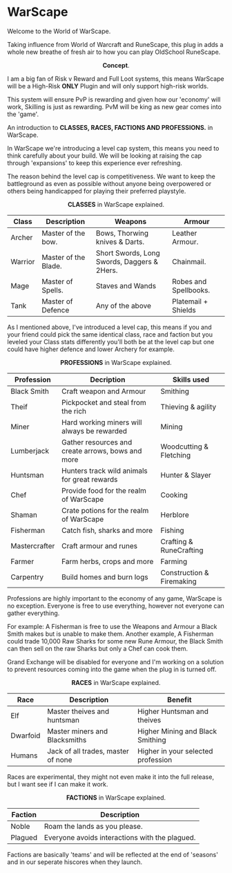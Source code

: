 # WarScape
Welcome to the World of WarScape. 

Taking influence from World of Warcraft and RuneScape, this plug in adds a whole new breathe of fresh air to how you can play OldSchool RuneScape.

<p align="center"><B>Concept</b>.</p>

I am a big fan of Risk v Reward and Full Loot systems, this means WarScape will be a High-Risk <b>ONLY</b> Plugin and will only support high-risk worlds.

This system will ensure PvP is rewarding and given how our 'economy' will work, Skilling is just as rewarding. PvM will be king as new gear comes into the 'game'.

An introduction to <b>CLASSES, RACES, FACTIONS AND PROFESSIONS.</b> in WarScape.

In WarScape we're introducing a level cap system, this means you need to think carefully about your build. We will be looking at raising the cap through 'expansions' to keep this experience ever refreshing. 

The reason behind the level cap is competitiveness. We want to keep the battleground as even as possible without anyone being overpowered or others being handicapped for playing their preferred playstyle.

<p align="center"><B>CLASSES</b> in WarScape explained.</p>

| Class | Description | Weapons                        | Armour |
|---|---|--------------------------------| --- |
| Archer| Master of the bow. | Bows, Thorwing knives & Darts. | Leather Armour. |
| Warrior | Master of the Blade. | Short Swords, Long Swords, Daggers & 2Hers. | Chainmail. |
| Mage | Master of Spells. | Staves and Wands | Robes and Spellbooks. |
| Tank | Master of Defence | Any of the above | Platemail + Shields |

As I mentioned above, I've introduced a level cap, this means if you and your friend could pick the same identical class, race and faction but
you leveled your Class stats differently you'll both be at the level cap but one could have higher defence and lower Archery for example.

<p align="center"><B>PROFESSIONS</b> in WarScape explained.</p>

| Profession  | Decription                                  | Skills used          |
|-------------|---------------------------------------------|----------------------|
| Black Smith | Craft weapon and Armour                     | Smithing             |
| Theif       | Pickpocket and steal from the rich          | Thieving & agility   |
 | Miner       | Hard working miners will always be rewarded | Mining               |
| Lumberjack | Gather resources and create arrows, bows and more | Woodcutting & Fletching |
| Huntsman | Hunters track wild animals for great rewards | Hunter & Slayer      |
 | Chef | Provide food for the realm of WarScape | Cooking    |
| Shaman | Crate potions for the realm of WarScape | Herblore             |
| Fisherman | Catch fish, sharks and more | Fishing              |
| Mastercrafter | Craft armour and runes | Crafting & RuneCrafting |
| Farmer | Farm herbs, crops and more | Farming              |
| Carpentry | Build homes and burn logs | Construction & Firemaking |

Professions are highly important to the economy of any game, WarScape is no exception. Everyone is free to use everything, however not everyone can gather everything.

For example: A Fisherman is free to use the Weapons and Armour a Black Smith makes but is unable to make them.
Another example, A Fisherman could trade 10,000 Raw Sharks for some new Rune Armour, the Black Smith can then
sell on the raw Sharks but only a Chef can cook them.

Grand Exchange will be disabled for everyone and I'm working on a solution to prevent resources coming into the game when the
plug in is turned off. 

<p align="center"><B>RACES</b> in WarScape explained.</p>

| Race     | Description                   | Benefit |
|----------|-------------------------------| ------- |
| Elf      | Master theives and huntsman   | Higher Huntsman and theives |
| Dwarfoid | Master miners and Blacksmiths | Higher Mining and Black Smithing |
 | Humans   | Jack of all trades, master of none | Higher in your selected profession |

Races are experimental, they might not even make it into the full release, but I want see if I can make it work.

<p align="center"><B>FACTIONS</b> in WarScape explained.</p>

| Faction | Description                                    |
|---------|------------------------------------------------|
| Noble   | Roam the lands as you please.                  |
 | Plagued | Everyone avoids interactions with the plagued. |
 
Factions are basically 'teams' and will be reflected at the end of 'seasons' and in our seperate hiscores when they launch.